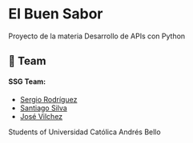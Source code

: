 
# El Buen Sabor

Proyecto de la materia Desarrollo de APIs con Python


## 🚀 Team

#### SSG Team:
- [Sergio Rodríguez](https://github.com/SergioRod21)
- [Santiago Silva](https://github.com/IlSilvalI)
- [José Vilchez](https://github.com/Jgvilchez25)
  
Students of Universidad Católica Andrés Bello



